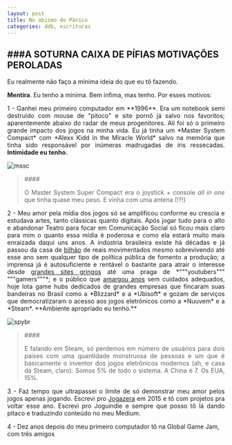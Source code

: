 ```yaml
---
layout: post
title: No abismo do Pânico
categories: ddb, escrituras
---
```


###A SOTURNA CAIXA DE PÍFIAS MOTIVAÇÕES PEROLADAS
---

Eu realmente não faço a mínima ideia do que eu tô fazendo.

**Mentira**. Eu tenho a mínima. Bem ínfima, mas tenho. Por esses motivos:

<div style="text-align:justify"> 1 - Ganhei meu primeiro computador em **1996**. Era um notebook semi destruído com mouse de "pitoco" e site pornô já salvo nos favoritos; aparentemente abaixo do radar de meus progenitores. Ali foi só o primeiro grande impacto dos jogos na minha vida. Eu já tinha um *Master System Compact* com *Alexx Kidd in the Miracle World* salvo na memória que tinha sido responsável por inúmeras madrugadas de íris ressecadas. <strong>Intimidade eu tenho.</strong> </div>

![mssc]

>####<div title="Brasil no steamspy" style="text-align:justify">O Master System Super Compact era o joystick + console _all in one_ que tinha quase meu peso. E vinha com uma antena (!?!)
 </div>

<div style="text-align:justify"> 2 - Meu amor pela mídia dos jogos só se amplificou conforme eu crescia e estudava artes, tanto clássicas quanto digitais. Após jogar tudo para o alto e abandonar Teatro para focar em Comunicação Social só ficou mais claro para mim o quanto essa mídia é poderosa e como ela estará muito mais enraizada daqui uns anos. A indústria brasileira existe há décadas e já passou da casa de <a href="https://www.ecommercebrasil.com.br/noticias/industria-de-jogos-eletronicos-um-setor-em-ascensao-no-brasil/" target="_blank" title="Ascensão da Indústria de Jogos no Brasil">bilhão</a> de reais movimentados mesmo sobrevivendo até esse ano</a> sem qualquer tipo de política pública de fomento a produção; a imprensa já é autosuficiente e rentável o bastante para atrair o interesse desde <a href="http://br.ign.com/" target="_blank" title="IGN Brasil">grandes sites gringos</a> até uma praga de *"""youtubers""" """gamers"""*; e o público que <a href="https://www.redbull.com/br-pt/serie-paralelos-narra-pirataria-de-games-no-brasil" title="Série Paralelos" target="_blank">amargou anos</a> sem cuidados adequados, hoje lota game hubs dedicados de grandes empresas que fincaram suas bandeiras no Brasil como a *Blizzard* e a *Ubisoft* e gozam de serviços que democratizaram o acesso aos jogos eletrônicos como a *Nuuvem* e a *Steam*. **Ambiente apropriado eu tenho.**
</div>

![spybr]
>####<div title="Brasil no steamspy" style="text-align:justify">E falando em Steam, só perdemos em número de usuários para dois paises com uma quantidade monstruosa de pessoas e um que é basicamente o inventor dos jogos eletrônicos modernos (ah, e casa da Steam, claro). Somos 5% de todo o sistema. A China é 7. Os EUA, 15%.</h6>
</div>

<div style="text-align:justify">3 - Faz tempo que ultrapassei o limite de só demonstrar meu amor pelos jogos apenas jogando. Escrevi pro <a href="http://jogazera.com.br" target="_blank">Jogazera</a> em 2015 e tô com projetos pra voltar esse ano. Escrevi pro Joguindie e sempre que posso tô lá dando pitaco e traduzindo conteúdo no meu Medium. </div>

4 - Dez anos depois do meu primeiro computador tô na Global Game Jam, com três amigos


[mssc]: http://i.imgur.com/qFElOxG.jpg "Master System Super Compact"
[spybr]: http://i.imgur.com/bksdLa3.png "4 maior país da Steam"
